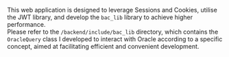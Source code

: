 This web application is designed to leverage Sessions and Cookies, utilise the JWT library, and develop the `bac_lib` library to achieve higher performance.  
Please refer to the `/backend/include/bac_lib` directory, which contains the `OracleQuery` class I developed to interact with Oracle according to a specific concept, aimed at facilitating efficient and convenient development.
